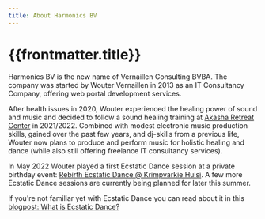 ```yaml
---
title: About Harmonics BV
---
```


# {{frontmatter.title}}

Harmonics BV is the new name of Vernaillen Consulting BVBA.
The company was started by Wouter Vernaillen in 2013 as an IT Consultancy Company, offering web portal development services.

After health issues in 2020, Wouter experienced the healing power of sound and music and decided to follow a sound healing training at [Akasha Retreat Center](https://www.akasharetreatcenter.com/) in 2021/2022.
Combined with modest electronic music production skills, gained over the past few years, and dj-skills from a previous life, Wouter now plans to produce and perform music for holistic healing and dance (while also still offering freelance IT consultancy services).

In May 2022 Wouter played a first Ecstatic Dance session at a private birthday event: [Rebirth Ecstatic Dance @ Krimpvarkie Huisi](https://www.mixcloud.com/woutervernaillen/rebirth-ecstatic-dance-krimpvarkie-huisi/).
A few more Ecstatic Dance sessions are currently being planned for later this summer.

If you're not familiar yet with Ecstatic Dance you can read about it in this [blogpost: What is Ecstatic Dance?](/blog/whatisecstaticdance)
